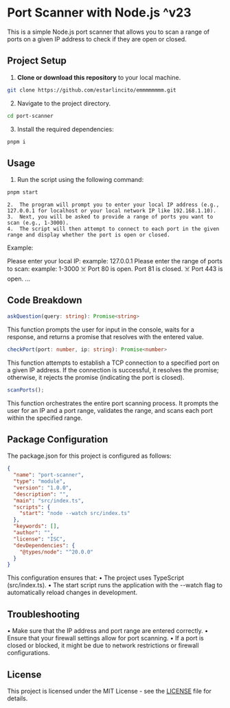 # Port Scanner with Node.js ^v23

This is a simple Node.js port scanner that allows you to scan a range of ports on a given IP address to check if they are open or closed.

## Project Setup

1. **Clone or download this repository** to your local machine.

```bash
git clone https://github.com/estarlincito/emmmmmmmm.git
```

2. Navigate to the project directory.

```bash
cd port-scanner
```

3. Install the required dependencies:

```bash
pnpm i
```

## Usage

1. Run the script using the following command:

```bash
pnpm start
```

    2.	The program will prompt you to enter your local IP address (e.g., 127.0.0.1 for localhost or your local network IP like 192.168.1.10).
    3.	Next, you will be asked to provide a range of ports you want to scan (e.g., 1-3000).
    4.	The script will then attempt to connect to each port in the given range and display whether the port is open or closed.

Example:

Please enter your local IP: example: 127.0.0.1
Please enter the range of ports to scan: example: 1-3000
☠️ Port 80 is open.
Port 81 is closed.
☠️ Port 443 is open.
...

## Code Breakdown

```typescript
askQuestion(query: string): Promise<string>
```

This function prompts the user for input in the console, waits for a response, and returns a promise that resolves with the entered value.

```typescript
checkPort(port: number, ip: string): Promise<number>
```

This function attempts to establish a TCP connection to a specified port on a given IP address. If the connection is successful, it resolves the promise; otherwise, it rejects the promise (indicating the port is closed).

```typescript
scanPorts();
```

This function orchestrates the entire port scanning process. It prompts the user for an IP and a port range, validates the range, and scans each port within the specified range.

## Package Configuration

The package.json for this project is configured as follows:

```json
{
  "name": "port-scanner",
  "type": "module",
  "version": "1.0.0",
  "description": "",
  "main": "src/index.ts",
  "scripts": {
    "start": "node --watch src/index.ts"
  },
  "keywords": [],
  "author": "",
  "license": "ISC",
  "devDependencies": {
    "@types/node": "^20.0.0"
  }
}
```

This configuration ensures that:
• The project uses TypeScript (src/index.ts).
• The start script runs the application with the --watch flag to automatically reload changes in development.

## Troubleshooting

• Make sure that the IP address and port range are entered correctly.
• Ensure that your firewall settings allow for port scanning.
• If a port is closed or blocked, it might be due to network restrictions or firewall configurations.

## License

This project is licensed under the MIT License - see the [LICENSE](LICENSE) file for details.
